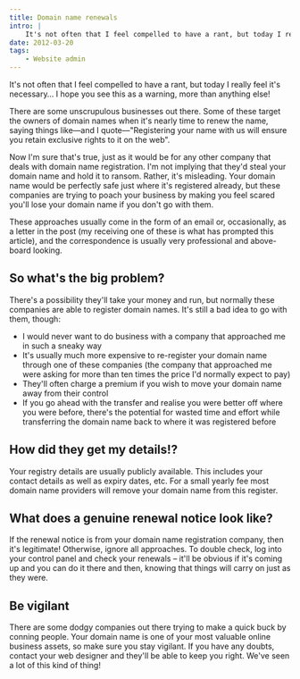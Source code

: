 ```yaml
---
title: Domain name renewals
intro: |
    It's not often that I feel compelled to have a rant, but today I really feel it's necessary… I hope you see this as a warning, more than anything else
date: 2012-03-20
tags:
    - Website admin
---
```


It's not often that I feel compelled to have a rant, but today I really feel it's necessary… I hope you see this as a warning, more than anything else!

There are some unscrupulous businesses out there. Some of these target the owners of domain names when it's nearly time to renew the name, saying things like—and I quote—"Registering your name with us will ensure you retain exclusive rights to it on the web".

Now I'm sure that's true, just as it would be for any other company that deals with domain name registration. I'm not implying that they'd steal your domain name and hold it to ransom. Rather, it's misleading. Your domain name would be perfectly safe just where it's registered already, but these companies are trying to poach your business by making you feel scared you'll lose your domain name if you don't go with them.

These approaches usually come in the form of an email or, occasionally, as a letter in the post (my receiving one of these is what has prompted this article), and the correspondence is usually very professional and above-board looking.

## So what's the big problem?

There's a possibility they'll take your money and run, but normally these companies are able to register domain names. It's still a bad idea to go with them, though:

+ I would never want to do business with a company that approached me in such a sneaky way
+ It's usually much more expensive to re-register your domain name through one of these companies (the company that approached me were asking for more than ten times the price I'd normally expect to pay)
+ They'll often charge a premium if you wish to move your domain name away from their control
+ If you go ahead with the transfer and realise you were better off where you were before, there's the potential for wasted time and effort while transferring the domain name back to where it was registered before


## How did they get my details!?

Your registry details are usually publicly available. This includes your contact details as well as expiry dates, etc. For a small yearly fee most domain name providers will remove your domain name from this register.


## What does a genuine renewal notice look like?

If the renewal notice is from your domain name registration company, then it's legitimate! Otherwise, ignore all approaches. To double check, log into your control panel and check your renewals – it'll be obvious if it's coming up and you can do it there and then, knowing that things will carry on just as they were.


## Be vigilant

There are some dodgy companies out there trying to make a quick buck by conning people. Your domain name is one of your most valuable online business assets, so make sure you stay vigilant. If you have any doubts, contact your web designer and they'll be able to keep you right. We've seen a lot of this kind of thing!
